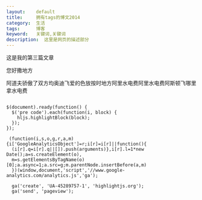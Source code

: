 ```yaml
---
layout:    default
title:     拥有tags的博文2014
category:  生活
tags:      博客
keyword:   关键词,关键词
description:  这里是网页的描述部分
---
```


<p>这是我的第三篇文章</p>
<p>您好撒地方</p>
阿道夫骄傲了双方均奥迪飞爱的色放按时地方阿里水电费阿里水电费阿斯顿飞哪里拿水电费


<pre>
<code class="javascript">
$(document).ready(function() {
  $('pre code').each(function(i, block) {
    hljs.highlightBlock(block);
  });
});

 (function(i,s,o,g,r,a,m){i['GoogleAnalyticsObject']=r;i[r]=i[r]||function(){
  (i[r].q=i[r].q||[]).push(arguments)},i[r].l=1*new Date();a=s.createElement(o),
  m=s.getElementsByTagName(o)[0];a.async=1;a.src=g;m.parentNode.insertBefore(a,m)
  })(window,document,'script','//www.google-analytics.com/analytics.js','ga');

  ga('create', 'UA-45289757-1', 'highlightjs.org');
  ga('send', 'pageview');
</code>
</pre>